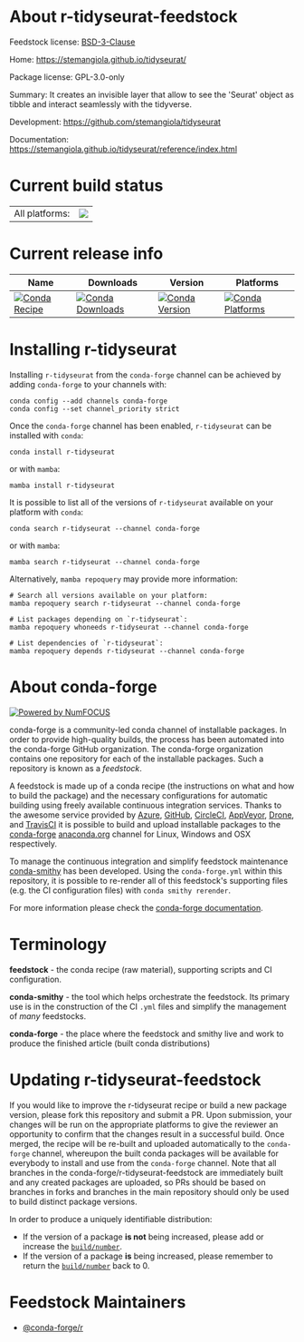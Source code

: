 About r-tidyseurat-feedstock
============================

Feedstock license: [BSD-3-Clause](https://github.com/conda-forge/r-tidyseurat-feedstock/blob/main/LICENSE.txt)

Home: https://stemangiola.github.io/tidyseurat/

Package license: GPL-3.0-only

Summary: It creates an invisible layer that allow to see the 'Seurat' object as tibble and interact seamlessly with the tidyverse.

Development: https://github.com/stemangiola/tidyseurat

Documentation: https://stemangiola.github.io/tidyseurat/reference/index.html

Current build status
====================


<table><tr><td>All platforms:</td>
    <td>
      <a href="https://dev.azure.com/conda-forge/feedstock-builds/_build/latest?definitionId=18339&branchName=main">
        <img src="https://dev.azure.com/conda-forge/feedstock-builds/_apis/build/status/r-tidyseurat-feedstock?branchName=main">
      </a>
    </td>
  </tr>
</table>

Current release info
====================

| Name | Downloads | Version | Platforms |
| --- | --- | --- | --- |
| [![Conda Recipe](https://img.shields.io/badge/recipe-r--tidyseurat-green.svg)](https://anaconda.org/conda-forge/r-tidyseurat) | [![Conda Downloads](https://img.shields.io/conda/dn/conda-forge/r-tidyseurat.svg)](https://anaconda.org/conda-forge/r-tidyseurat) | [![Conda Version](https://img.shields.io/conda/vn/conda-forge/r-tidyseurat.svg)](https://anaconda.org/conda-forge/r-tidyseurat) | [![Conda Platforms](https://img.shields.io/conda/pn/conda-forge/r-tidyseurat.svg)](https://anaconda.org/conda-forge/r-tidyseurat) |

Installing r-tidyseurat
=======================

Installing `r-tidyseurat` from the `conda-forge` channel can be achieved by adding `conda-forge` to your channels with:

```
conda config --add channels conda-forge
conda config --set channel_priority strict
```

Once the `conda-forge` channel has been enabled, `r-tidyseurat` can be installed with `conda`:

```
conda install r-tidyseurat
```

or with `mamba`:

```
mamba install r-tidyseurat
```

It is possible to list all of the versions of `r-tidyseurat` available on your platform with `conda`:

```
conda search r-tidyseurat --channel conda-forge
```

or with `mamba`:

```
mamba search r-tidyseurat --channel conda-forge
```

Alternatively, `mamba repoquery` may provide more information:

```
# Search all versions available on your platform:
mamba repoquery search r-tidyseurat --channel conda-forge

# List packages depending on `r-tidyseurat`:
mamba repoquery whoneeds r-tidyseurat --channel conda-forge

# List dependencies of `r-tidyseurat`:
mamba repoquery depends r-tidyseurat --channel conda-forge
```


About conda-forge
=================

[![Powered by
NumFOCUS](https://img.shields.io/badge/powered%20by-NumFOCUS-orange.svg?style=flat&colorA=E1523D&colorB=007D8A)](https://numfocus.org)

conda-forge is a community-led conda channel of installable packages.
In order to provide high-quality builds, the process has been automated into the
conda-forge GitHub organization. The conda-forge organization contains one repository
for each of the installable packages. Such a repository is known as a *feedstock*.

A feedstock is made up of a conda recipe (the instructions on what and how to build
the package) and the necessary configurations for automatic building using freely
available continuous integration services. Thanks to the awesome service provided by
[Azure](https://azure.microsoft.com/en-us/services/devops/), [GitHub](https://github.com/),
[CircleCI](https://circleci.com/), [AppVeyor](https://www.appveyor.com/),
[Drone](https://cloud.drone.io/welcome), and [TravisCI](https://travis-ci.com/)
it is possible to build and upload installable packages to the
[conda-forge](https://anaconda.org/conda-forge) [anaconda.org](https://anaconda.org/)
channel for Linux, Windows and OSX respectively.

To manage the continuous integration and simplify feedstock maintenance
[conda-smithy](https://github.com/conda-forge/conda-smithy) has been developed.
Using the ``conda-forge.yml`` within this repository, it is possible to re-render all of
this feedstock's supporting files (e.g. the CI configuration files) with ``conda smithy rerender``.

For more information please check the [conda-forge documentation](https://conda-forge.org/docs/).

Terminology
===========

**feedstock** - the conda recipe (raw material), supporting scripts and CI configuration.

**conda-smithy** - the tool which helps orchestrate the feedstock.
                   Its primary use is in the construction of the CI ``.yml`` files
                   and simplify the management of *many* feedstocks.

**conda-forge** - the place where the feedstock and smithy live and work to
                  produce the finished article (built conda distributions)


Updating r-tidyseurat-feedstock
===============================

If you would like to improve the r-tidyseurat recipe or build a new
package version, please fork this repository and submit a PR. Upon submission,
your changes will be run on the appropriate platforms to give the reviewer an
opportunity to confirm that the changes result in a successful build. Once
merged, the recipe will be re-built and uploaded automatically to the
`conda-forge` channel, whereupon the built conda packages will be available for
everybody to install and use from the `conda-forge` channel.
Note that all branches in the conda-forge/r-tidyseurat-feedstock are
immediately built and any created packages are uploaded, so PRs should be based
on branches in forks and branches in the main repository should only be used to
build distinct package versions.

In order to produce a uniquely identifiable distribution:
 * If the version of a package **is not** being increased, please add or increase
   the [``build/number``](https://docs.conda.io/projects/conda-build/en/latest/resources/define-metadata.html#build-number-and-string).
 * If the version of a package **is** being increased, please remember to return
   the [``build/number``](https://docs.conda.io/projects/conda-build/en/latest/resources/define-metadata.html#build-number-and-string)
   back to 0.

Feedstock Maintainers
=====================

* [@conda-forge/r](https://github.com/orgs/conda-forge/teams/r/)


